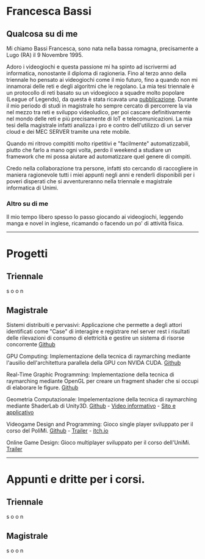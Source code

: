 
# Francesca Bassi 

## Qualcosa su di me
Mi chiamo Bassi Francesca, sono nata nella bassa romagna, precisamente a Lugo (RA) il 9 Novembre 1995.

Adoro i videogiochi e questa passione mi ha spinto ad iscrivermi ad informatica, nonostante il diploma di ragioneria. 
Fino al terzo anno della triennale ho pensato ai videogiochi come il mio futuro, fino a quando non mi innamorai delle reti e degli algoritmi che le regolano. 
La mia tesi triennale è un protocollo di reti basato su un vidoegioco a squadre molto popolare (League of Legends), da questa è stata ricavata una [pubblicazione](https://ieeexplore.ieee.org/abstract/document/8580696).
Durante il mio periodo di studi in magistrale ho sempre cercato di percorrere la via nel mezzo tra reti e sviluppo videoludico, per poi cascare definitivamente nel mondo delle reti e più precisamente di IoT e telecomunicazioni. La mia tesi della magistrale infatti analizza i pro e contro dell'utilizzo di un server cloud e dei MEC SERVER tramite una rete mobile. 

Quando mi ritrovo compititi molto ripetitivi e "facilmente" automatizzabili, piutto che farlo a mano ogni volta, perdo il weekend a studiare un framework che mi possa aiutare ad automatizzare quel genere di compiti. 


Credo nella collaborazione tra persone, infatti sto cercando di raccogliere in maniera ragionevole tutti i miei appunti negli anni e renderli disponibili per i poveri disperati che si avventureranno nella triennale e magistrale informatica di Unimi.

### Altro su di me
Il mio tempo libero spesso lo passo giocando ai videogiochi, leggendo manga e novel in inglese, ricamando o facendo un po' di attività fisica. 
___

# Progetti
## Triennale
s o o n 

## Magistrale
Sistemi distribuiti e pervasivi: Applicazione che permette a degli attori identificati come "Case" di interagire e registrare nel server rest i risultati delle rilevazioni di consumo di elettricità e gestire un sistema di risorse concorrente
[Github](https://github.com/FrancescaFre/sdp-lab)

GPU Computing: Implementazione della tecnica di raymarching mediante l'ausilio dell'architettura parallela della GPU con NVIDA CUDA. [Github](https://github.com/FrancescaFre/GPU-Project)

Real-Time Graphic Programming: Implementazione della tecnica di raymarching mediante OpenGL per creare un fragment shader che si occupi di elaborare le figure. [Github](https://github.com/FrancescaFre/RealTimeGraphicProgramming)

Geometria Computazionale: Impelementazione della tecnica di raymarching mediante ShaderLab di Unity3D. [Github](https://github.com/FrancescaFre/GeometriaComputazionale) - [Video informativo](https://youtu.be/fOOQwsPj678) - [Sito e applicativo](https://francescafre.github.io/gc/)

Videogame Design and Programming: Gioco single player sviluppato per il corso del PoliMi. [Github](https://github.com/FrancescaFre/Lamp) - [Trailer](https://www.youtube.com/watch?v=t55jPJYvaVE) - [itch.io](https://polimi-game-collective.itch.io/lamp)

Online Game Design: Gioco multiplayer sviluppato per il corso dell'UniMi. [Trailer](https://www.youtube.com/watch?v=fYhJoDm9NSA&feature=youtu.be)
___

# Appunti e dritte per i corsi. 
## Triennale
s o o n 

## Magistrale
s o o n 
